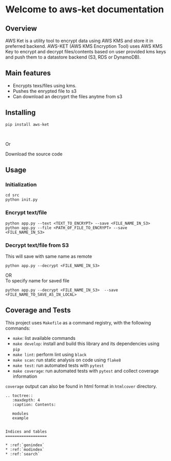 

# Welcome to aws-ket documentation

    
## Overview
AWS Ket is a utility tool to encrypt data using AWS KMS and store it in preferred backend. AWS-KET (AWS KMS Encryption Tool) uses AWS KMS Key to encrypt and decrypt files/contents based on user provided kms keys and push them to a datastore backend (S3, RDS or DynamoDB).



## Main features
- Encrypts texs/files using kms. 
- Pushes the enrypted file to s3 
- Can download an decryprt the files anytme from s3

## Installing

```
pip install aws-ket
```
<br>

Or

Download the source code

## Usage

### Initialization
```
cd src
python init.py
```

### Encrypt text/file
```
python app.py --text <TEXT_TO_ENCRYPT> --save <FILE_NAME_IN_S3> 
python app.py --file <PATH_OF_FILE_TO_ENCRYPT> --save <FILE_NAME_IN_S3>
```

### Decrypt text/file from S3
This will save with same name as remote
```
python app.py --decrypt <FILE_NAME_IN_S3> 
```
OR 
<br />
To specify name for saved file
```
python app.py --decrypt <FILE_NAME_IN_S3>  --save <FILE_NAME_TO_SAVE_AS_IN_LOCAL>
```


## Coverage and Tests

This project uses `Makefile` as a command registry, with the following commands:
- `make`: list available commands
- `make develop`: install and build this library and its dependencies using `pip`
- `make lint`: perform lint using `black`
- `make scan`: run static analysis on code using `flake8`
- `make test`: run automated tests with `pytest`
- `make coverage`: run automated tests with `pytest` and collect coverage information

`coverage` output can also be found in html format in `htmlcover` directory.


```eval_rst
.. toctree::
   :maxdepth: 4
   :caption: Contents:

   modules
   example

   
Indices and tables
==================

* :ref:`genindex`
* :ref:`modindex`
* :ref:`search`
```